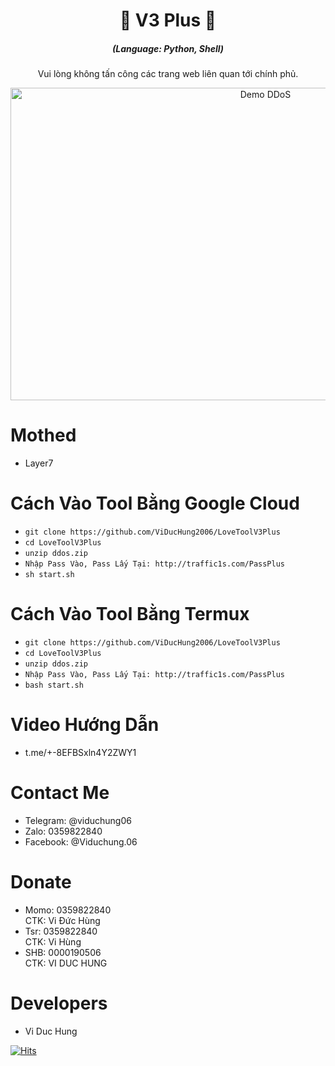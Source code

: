 <h1 align="center">🚀 V3 Plus 🚀</h1>
<em><h5 align="center">(Language: Python, Shell)</h5></em>
  
<p align="center">Vui lòng không tấn công các trang web liên quan tới chính phủ.</p>

<p align="center"><img src="https://i.imgur.com/ZFPU2zj.png" width="800" height="500" alt="Demo DDoS"></p>

# Mothed

* Layer7 

# Cách Vào Tool Bằng Google Cloud 
* ```git clone https://github.com/ViDucHung2006/LoveToolV3Plus```
* ```cd LoveToolV3Plus```
* ```unzip ddos.zip```
* ```Nhập Pass Vào, Pass Lấy Tại: http://traffic1s.com/PassPlus```
* ```sh start.sh```
# Cách Vào Tool Bằng Termux
* ```git clone https://github.com/ViDucHung2006/LoveToolV3Plus```
* ```cd LoveToolV3Plus```
* ```unzip ddos.zip```
* ```Nhập Pass Vào, Pass Lấy Tại: http://traffic1s.com/PassPlus```
* ```bash start.sh```
# Video Hướng Dẫn
* t.me/+-8EFBSxln4Y2ZWY1
# Contact Me 
* Telegram: @viduchung06
* Zalo: 0359822840
* Facebook: @Viduchung.06

# Donate 
* Momo: 0359822840 <br>
CTK: Vi Đức Hùng 
* Tsr: 0359822840 <br>
CTK: Vi Hùng
* SHB: 0000190506 <br>
CTK: VI DUC HUNG 

# Developers
* Vi Duc Hung

[![Hits](https://hits.seeyoufarm.com/api/count/incr/badge.svg?url=https://github.com/ViDucHung2006/LoveToolV3Plushit-counter&count_bg=%230BD4FF&title_bg=%23525050&icon=github.svg&icon_color=%23000000&title=Views&edge_flat=true)](https://hits.seeyoufarm.com)



